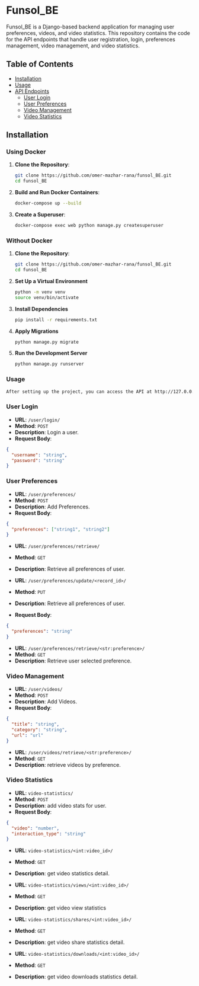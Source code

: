 # Funsol_BE

Funsol_BE is a Django-based backend application for managing user preferences, videos, and video statistics. This repository contains the code for the API endpoints that handle user registration, login, preferences management, video management, and video statistics.

## Table of Contents

- [Installation](#installation)
- [Usage](#usage)
- [API Endpoints](#api-endpoints)
  - [User Login](#user-login)
  - [User Preferences](#user-preferences)
  - [Video Management](#video-management)
  - [Video Statistics](#video-statistics)

## Installation

### Using Docker

1. **Clone the Repository**:
   ```bash
   git clone https://github.com/omer-mazhar-rana/funsol_BE.git
   cd funsol_BE
   ```
2. **Build and Run Docker Containers**:
   ```bash
   docker-compose up --build
   ```
3. **Create a Superuser**:
   ```bash
   docker-compose exec web python manage.py createsuperuser
   ```

### Without Docker

1. **Clone the Repository**:
   ```bash
   git clone https://github.com/omer-mazhar-rana/funsol_BE.git
   cd funsol_BE
   ```
2. **Set Up a Virtual Environment**
   ```bash
   python -m venv venv
   source venv/bin/activate
   ```
3. **Install Dependencies**
   ```bash
   pip install -r requirements.txt
   ```
4. **Apply Migrations**
   ```bash
   python manage.py migrate
   ```
5. **Run the Development Server**
   ```bash
   python manage.py runserver
   ```

### Usage

```bash
After setting up the project, you can access the API at http://127.0.0.1:8000/.
```

### User Login

- **URL**: `/user/login/`
- **Method**: `POST`
- **Description**: Login a user.
- **Request Body**:

```json
{
  "username": "string",
  "password": "string"
}
```

### User Preferences

- **URL**: `/user/preferences/`
- **Method**: `POST`
- **Description**: Add Preferences.
- **Request Body**:

```json
{
  "preferences": ["string1", "string2"]
}
```

- **URL**: `/user/preferences/retrieve/`
- **Method**: `GET`
- **Description**: Retrieve all preferences of user.

- **URL**: `/user/preferences/update/<record_id>/`
- **Method**: `PUT`
- **Description**: Retrieve all preferences of user.
- **Request Body**:

```json
{
  "preferences": "string"
}
```

- **URL**: `/user/preferences/retrieve/<str:preference>/`
- **Method**: `GET`
- **Description**: Retrieve user selected preference.

### Video Management

- **URL**: `/user/videos/`
- **Method**: `POST`
- **Description**: Add Videos.
- **Request Body**:

```json
{
  "title": "string",
  "category": "string",
  "url": "url"
}
```

- **URL**: `/user/videos/retrieve/<str:preference>/`
- **Method**: `GET`
- **Description**: retrieve videos by preference.

### Video Statistics

- **URL**: `video-statistics/`
- **Method**: `POST`
- **Description**: add video stats for user.
- **Request Body**:

```json
{
  "video": "number",
  "interaction_type": "string"
}
```

- **URL**: `video-statistics/<int:video_id>/`
- **Method**: `GET`
- **Description**: get video statistics detail.

- **URL**: `video-statistics/views/<int:video_id>/`
- **Method**: `GET`
- **Description**: get video view statistics

- **URL**: `video-statistics/shares/<int:video_id>/`
- **Method**: `GET`
- **Description**: get video share statistics detail.

- **URL**: `video-statistics/downloads/<int:video_id>/`
- **Method**: `GET`
- **Description**: get video downloads statistics detail.
